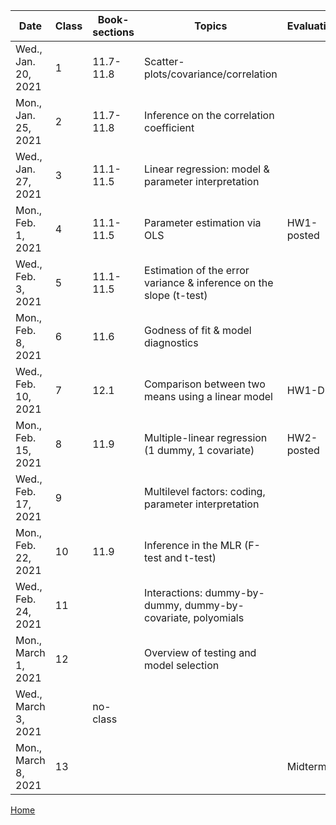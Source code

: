 
| Date	| Class | Book-sections |	Topics	| Evaluation |
|-------|-------|---------------|---------|------------|
| Wed., Jan. 20, 2021	| 1 |	11.7-11.8	| Scatter-plots/covariance/correlation | |	
| Mon., Jan. 25, 2021| 	2|11.7-11.8|	Inference on the correlation coefficient| |
| Wed., Jan. 27, 2021	   |  3	           |11.1-11.5 |Linear regression: model & parameter interpretation||	
| Mon., Feb. 1, 2021  |  4		       |11.1-11.5|   Parameter estimation via OLS	|HW1-posted|	
| Wed., Feb. 3, 2021  | 	5| 11.1-11.5|	Estimation of the error variance & inference on the slope (t-test) | |
| Mon., Feb. 8, 2021	   | 	6|	11.6|	Godness of fit & model diagnostics|	 |
| Wed., Feb. 10, 2021  | 7	|12.1|	Comparison between two means using a linear model	| HW1-Due |
| Mon., Feb. 15, 2021	   | 	8	|11.9	|Multiple-linear regression (1 dummy, 1 covariate)	|HW2-posted|
| Wed., Feb. 17, 2021   | 	9	|	|Multilevel factors: coding, parameter interpretation	| |
| Mon., Feb. 22, 2021	   | 	10	| 11.9 | Inference in the MLR (F-test and t-test)|	  |
| Wed., Feb. 24, 2021  | 	11	|	 |Interactions: dummy-by-dummy, dummy-by-covariate, polyomials |	|
| Mon., March 1, 2021	   | 12	|	| Overview of testing and model selection | |	
| Wed., March 3, 2021	   | | no-class	|  | |	
| Mon., March 8, 2021  | 	13	|	| | Midterm |	


[Home](https://github.com/gdlc/EPI809)
